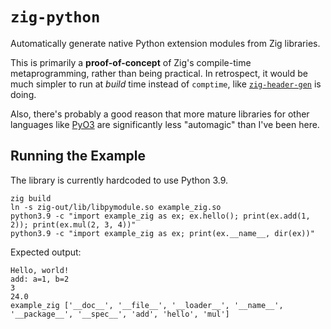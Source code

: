 `zig-python`
============

Automatically generate native Python extension modules from Zig libraries.

This is primarily a **proof-of-concept** of Zig's compile-time metaprogramming, rather than being practical.
In retrospect, it would be much simpler to run at *build* time instead of `comptime`, like [`zig-header-gen`](https://github.com/suirad/zig-header-gen) is doing.

Also, there's probably a good reason that more mature libraries for other languages like [PyO3](https://github.com/PyO3/pyo3) are significantly less "automagic" than I've been here.

Running the Example
-------------------

The library is currently hardcoded to use Python 3.9.

```
zig build
ln -s zig-out/lib/libpymodule.so example_zig.so
python3.9 -c "import example_zig as ex; ex.hello(); print(ex.add(1, 2)); print(ex.mul(2, 3, 4))"
python3.9 -c "import example_zig as ex; print(ex.__name__, dir(ex))"
```

Expected output:

```
Hello, world!
add: a=1, b=2
3
24.0
example_zig ['__doc__', '__file__', '__loader__', '__name__', '__package__', '__spec__', 'add', 'hello', 'mul']
```
